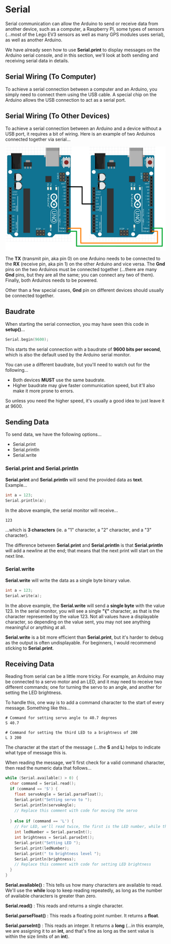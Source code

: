 # Serial

Serial communication can allow the Arduino to send or receive data from another device, such as a computer, a Raspberry PI, some types of sensors (...most of the Lego EV3 sensors as well as many GPS modules uses serial), as well as another Arduino.

We have already seen how to use **Serial.print** to display messages on the Arduino serial console, and in this section, we'll look at both sending and receiving serial data in details.

## Serial Wiring (To Computer)

To achieve a serial connection between a computer and an Arduino, you simply need to connect them using the USB cable.
A special chip on the Arduino allows the USB connection to act as a serial port.

## Serial Wiring (To Other Devices)

To achieve a serial connection between an Arduino and a device without a USB port, it requires a bit of wiring.
Here is an example of two Arduinos connected together via serial...

![](images/arduinoToArduino.png)

The **TX** (transmit pin, aka pin 0) on one Arduino needs to be connected to the **RX** (receive pin, aka pin 1) on the other Arduino and vice versa.
The **Gnd** pins on the two Arduinos must be connected together (...there are many **Gnd** pins, but they are all the same; you can connect any two of them).
Finally, both Arduinos needs to be powered.

<div class="tip">
Other than a few special cases, <strong>Gnd</strong> pin on different devices should usually be connected together.
</div>

## Baudrate

When starting the serial connection, you may have seen this code in **setup()**...

```cpp
Serial.begin(9600);
```

This starts the serial connection with a baudrate of **9600 bits per second**, which is also the default used by the Arduino serial monitor.

You can use a different baudrate, but you'll need to watch out for the following...

* Both devices **MUST** use the same baudrate.
* Higher baudrate may give faster communication speed, but it'll also make it more prone to errors.

So unless you need the higher speed, it's usually a good idea to just leave it at 9600.

## Sending Data

To send data, we have the following options...

* Serial.print
* Serial.println
* Serial.write

### Serial.print and Serial.println

**Serial.print** and **Serial.println** will send the provided data as **text**.
Example...

```cpp
int a = 123;
Serial.println(a);
```

In the above example, the serial monitor will receive...

```
123
```

...which is **3 characters** (ie. a "1" character, a "2" character, and a "3" character).

The difference between **Serial.print** and **Serial.println** is that **Serial.println** will add a newline at the end; that means that the next print will start on the next line.

### Serial.write

**Serial.write** will write the data as a single byte binary value.

```cpp
int a = 123;
Serial.write(a);
```

In the above example, the **Serial.write** will send a **single byte** with the value 123.
In the serial monitor, you will see a single **"{"** character, as that is the character represented by the value 123.
Not all values have a displayable character, so depending on the value sent, you may not see anything meaningful or anything at all.

**Serial.write** is a bit more efficient than **Serial.print**, but it's harder to debug as the output is often undisplayable.
For beginners, I would recommend sticking to **Serial.print**.

## Receiving Data

Reading from serial can be a little more tricky.
For example, an Arduino may be connected to a servo motor and an LED, and it may need to receive two different commands; one for turning the servo to an angle, and another for setting the LED brightness.

To handle this, one way is to add a command character to the start of every message.
Something like this...

```
# Command for setting servo angle to 40.7 degrees
S 40.7
```

```
# Command for setting the third LED to a brightness of 200
L 3 200
```

The character at the start of the message (...the **S** and **L**) helps to indicate what type of message this is.

When reading the message, we'll first check for a valid command character, then read the numeric data that follows...

```cpp
while (Serial.available() > 0) {
  char command = Serial.read();
  if (command == 'S') {
    float servoAngle = Serial.parseFloat();
    Serial.print("Setting servo to ");
    Serial.println(servoAngle);
    // Replace this comment with code for moving the servo

  } else if (command == 'L') {
    // For LED, we'll read twice, the first is the LED number, while the second is the brightness
    int ledNumber = Serial.parseInt();
    int brightness = Serial.parseInt();
    Serial.print("Setting LED ");
    Serial.print(ledNumber);
    Serial.print(" to brightness level ");
    Serial.println(brightness);
    // Replace this comment with code for setting LED brightness
  }
}
```

**Serial.available()** : This tells us how many characters are available to read.
We'll use the **while** loop to keep reading repeatedly, as long as the number of available characters is greater than zero.

**Serial.read()** : This reads and returns a single character.

**Serial.parseFloat()** : This reads a floating point number.
It returns a **float**.

**Serial.parseInt()** : This reads an integer.
It returns a **long** (...in this example, we are assigning it to an **int**, and that's fine as long as the sent value is within the size limits of an **int**).